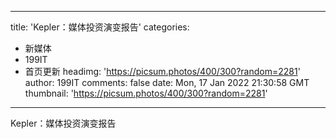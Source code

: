 
---
title: 'Kepler：媒体投资演变报告'
categories: 
 - 新媒体
 - 199IT
 - 首页更新
headimg: 'https://picsum.photos/400/300?random=2281'
author: 199IT
comments: false
date: Mon, 17 Jan 2022 21:30:58 GMT
thumbnail: 'https://picsum.photos/400/300?random=2281'
---

<div>   
Kepler：媒体投资演变报告  
</div>
            